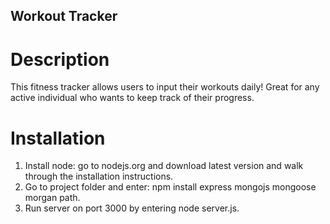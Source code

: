 ## Workout Tracker

# Description 

This fitness tracker allows users to input their workouts daily! Great for any active individual who wants to keep track of their progress.

# Installation

1. Install node: go to nodejs.org and download latest version and walk through the installation instructions.
2. Go to project folder and enter: npm install express mongojs mongoose morgan path.
3. Run server on port 3000 by entering node server.js.


